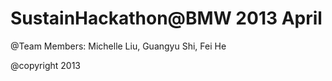 SustainHackathon@BMW 2013 April
================
@Team Members: Michelle Liu, Guangyu Shi, Fei He

@copyright 2013
